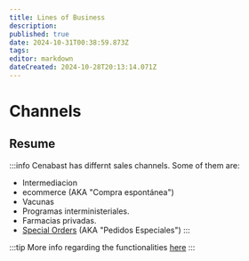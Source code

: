 ```yaml
---
title: Lines of Business
description: 
published: true
date: 2024-10-31T00:38:59.873Z
tags: 
editor: markdown
dateCreated: 2024-10-28T20:13:14.071Z
---
```


# Channels

## Resume

:::info
Cenabast has differnt sales channels. Some of them are:
- Intermediacion
- ecommerce (AKA "Compra espontánea")
- Vacunas
- Programas interministeriales.
- Farmacias privadas.
- [Special Orders](../business/Channels/special_order.md) (AKA "Pedidos Especiales")
:::

:::tip
More info regarding the functionalities [here](../2_Store%20Project/functionalities/channels.md)
:::


